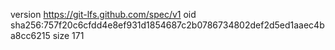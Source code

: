 version https://git-lfs.github.com/spec/v1
oid sha256:757f20c6cfdd4e8ef931d1854687c2b0786734802def2d5ed1aaec4ba8cc6215
size 171

